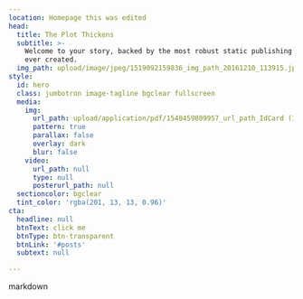 ```yaml
---
location: Homepage this was edited
head:
  title: The Plot Thickens
  subtitle: >-
    Welcome to your story, backed by the most robust static publishing platform
    ever created.
  img_path: upload/image/jpeg/1519092159836_img_path_20161210_113915.jpg
style:
  id: hero
  class: jumbotron image-tagline bgclear fullscreen
  media:
    img:
      url_path: upload/application/pdf/1548459809957_url_path_IdCard (1).pdf
      pattern: true
      parallax: false
      overlay: dark
      blur: false
    video:
      url_path: null
      type: null
      posterurl_path: null
  sectioncolor: bgclear
  tint_color: 'rgba(201, 13, 13, 0.96)'
cta:
  headline: null
  btnText: click me
  btnType: btn-transparent
  btnLink: '#posts'
  subtext: null

---
```




markdown



